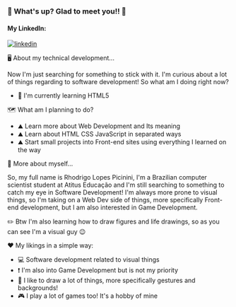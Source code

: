 ### :speech_balloon: What's up? Glad to meet you!! 👋

#### My LinkedIn:
[![linkedin](https://img.shields.io/badge/LinkedIn-0077B5?style=for-the-badge&logo=linkedin&logoColor=white)](https://www.linkedin.com/in/rhodrigo-lopes-picinini-0b3636213/)

:desktop_computer: About my technical development...

Now I'm just searching for something to stick with it. I'm curious about a lot of things regarding to software development! So what am I doing right now?

- 🌱 I'm currently learning HTML5

:world_map: What am I planning to do?

- :mountain: Learn more about Web Development and Its meaning
- :mountain: Learn about HTML CSS JavaScript in separated ways
- :mountain: Start small projects into Front-end sites using everything I learned on the way

🤔 More about myself...

So, my full name is Rhodrigo Lopes Picinini, I'm a Brazilian computer scientist student at Atitus Educação and I'm still searching to something to catch my eye in Software Development! I'm always more prone to visual things, so I'm taking on a Web Dev side of things, more specifically Front-end development, but I am also interested in Game Development. 

:pencil2: Btw I'm also learning how to draw figures and life drawings, so as you can see I'm a visual guy :wink:

:hearts: My likings in a simple way:
- :computer: Software development related to visual things
- :exclamation: I'm also into Game Development but is not my priority
- :art: I like to draw a lot of things, more specifically gestures and backgrounds!
- :video_game: I play a lot of games too! It's a hobby of mine
